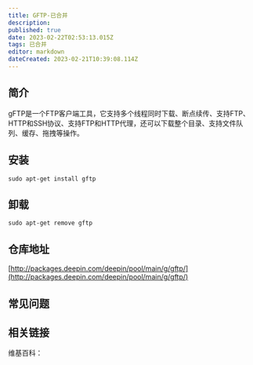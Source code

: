 ```yaml
---
title: GFTP-已合并
description: 
published: true
date: 2023-02-22T02:53:13.015Z
tags: 已合并
editor: markdown
dateCreated: 2023-02-21T10:39:08.114Z
---
```


## 简介

gFTP是一个FTP客户端工具，它支持多个线程同时下载、断点续传、支持FTP、HTTP和SSH协议、支持FTP和HTTP代理，还可以下载整个目录、支持文件队列、缓存、拖拽等操作。

## 安装

`sudo apt-get install gftp`

## 卸载

`sudo apt-get remove gftp`

## 仓库地址

[http://packages.deepin.com/deepin/pool/main/g/gftp/](http://packages.deepin.com/deepin/pool/main/g/gftp/)


## 常见问题


## 相关链接

维基百科：
